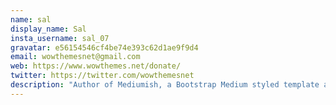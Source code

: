 ```yaml
---
name: sal
display_name: Sal
insta_username: sal_07
gravatar: e56154546cf4be74e393c62d1ae9f9d4
email: wowthemesnet@gmail.com
web: https://www.wowthemes.net/donate/
twitter: https://twitter.com/wowthemesnet
description: "Author of Mediumish, a Bootstrap Medium styled template available for WordPress, HTML, Ghost and Jekyll. You are currently previewing Jekyll template demo."
---
```

